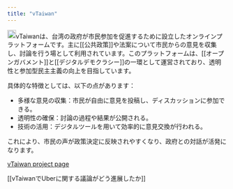 ```yaml
---
title: "vTaiwan"
---
```


<img src='https://scrapbox.io/api/pages/nishio/gpt/icon' alt='gpt.icon' height="19.5"/>vTaiwanは、台湾の政府が市民参加を促進するために設立したオンラインプラットフォームです。主に[[公共政策]]や法案について市民からの意見を収集し、討論を行う場として利用されています。このプラットフォームは、[[オープンガバメント]]と[[デジタルデモクラシー]]の一環として運営されており、透明性と参加型民主主義の向上を目指しています。

具体的な特徴としては、以下の点があります：
- 多様な意見の収集：市民が自由に意見を投稿し、ディスカッションに参加できる。
- 透明性の確保：討論の過程や結果が公開される。
- 技術の活用：デジタルツールを用いて効率的に意見交換が行われる。

これにより、市民の声が政策決定に反映されやすくなり、政府との対話が活発になります。


[vTaiwan project page](https://info.vtaiwan.tw/)

[[vTaiwanでUberに関する議論がどう進展したか]]